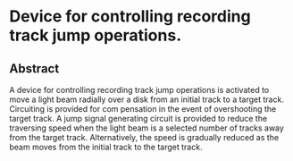 # Device for controlling recording track jump operations.

## Abstract
A device for controlling recording track jump operations is activated to move a light beam radially over a disk from an initial track to a target track. Circuiting is provided for com pensation in the event of overshooting the target track. A jump signal generating circuit is provided to reduce the traversing speed when the light beam is a selected number of tracks away from the target track. Alternatively, the speed is gradually reduced as the beam moves from the initial track to the target track.